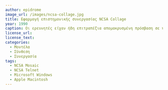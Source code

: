 ```yaml
---
author: epidrome
image_url: /images/ncsa-collage.jpg
title: Εφαρμογή επιστημονικής συνεργασίας NCSA Collage 
year: 1990 
caption: Οι ερευνητές είχαν ήδη επιτραπέζια απομακρυσμένη πρόσβαση σε υπερ-υπολογιστές με την εφαρμογή Telnet και απέκτησαν εύκολη συνεργασία με την εφαρμογή NCSA Collage. Η συνεργατική εφαρμογή διευκόλυνε την ανάλυση δεδομένων και την οπτικοποίηση τους στους επιτραπέζιους υπολογιστές. Η πρόσθετη ανάγκη για διαμοιρασμό εγγράφων με σημειώσεις οδήγησε τελικά στην ανάπτυξη του NCSA Mosaic.
license_url: 
license_text: 
categories:
  - Μοντέλα
  - Σύνθεση
  - Συνεργασία
tags:
  - NCSA Mosaic
  - NCSA Telnet
  - Microsoft Windows 
  - Apple Macintosh
---
```

